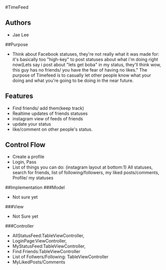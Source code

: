 #TimeFeed

## Authors
* Jae Lee

##Purpose
* Think about Facebook statuses, they're not really what it was made for: it's basically too "high-key" to post statuses about what i'm doing right now(Lets say i post about "lets get boba" in my status, they'll think wow, this guy has no friends/ you have the fear of having no likes." The purpose of Timefeed is to casually let other people know what your doing and what you're going to be doing in the near future.

## Features
* Find friends/ add them(keep track)
* Realtime updates of friends statuses
* instagram view of feeds of friends
* update your status
* like/comment on other people's status.

## Control Flow

* Create a profile
* Login, Pass
* List of things you can do: (instagram layout at bottom:1) All statuses, search for friends, list of following/followers, my liked posts/comments, Profile/ my statuses

##Implementation
###Model
* Not sure yet 

###View
* Not Sure yet

###Controller
* AllStatusFeed:TableViewController, 
* LoginPage:ViewController, 
* MyStatusFeed:TableViewController, 
* Find Friends:TableViewController
* List of Follwers/Following: TableViewController
* MyLikedPosts/Comments